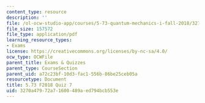 ```yaml
---
content_type: resource
description: ''
file: /ol-ocw-studio-app/courses/5-73-quantum-mechanics-i-fall-2018/3270a47972a71600489aed794bcb553e_MIT5_73F18_quiz7.pdf
file_size: 157572
file_type: application/pdf
learning_resource_types:
- Exams
license: https://creativecommons.org/licenses/by-nc-sa/4.0/
ocw_type: OCWFile
parent_title: Exams & Quizzes
parent_type: CourseSection
parent_uid: a72c23bf-10d3-fac1-556b-86be25ceb05a
resourcetype: Document
title: 5.73 F2018 Quiz 7
uid: 3270a479-72a7-1600-489a-ed794bcb553e
---
```

